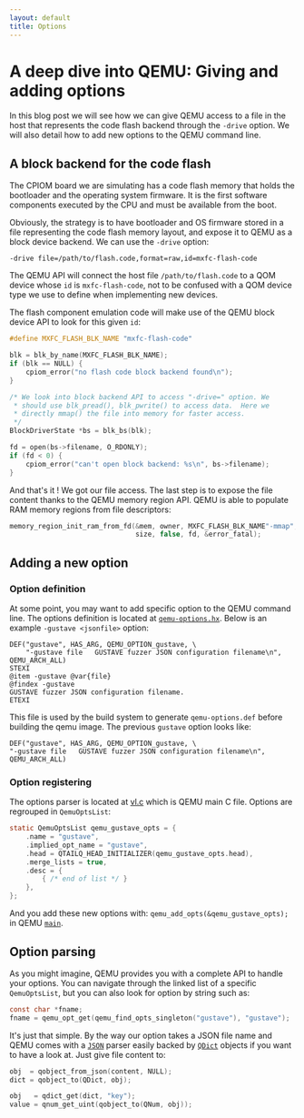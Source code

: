 ```yaml
---
layout: default
title: Options
---
```


# A deep dive into QEMU: Giving and adding options

In this blog post we will see how we can give QEMU access to a file in
the host that represents the code flash backend through the `-drive`
option. We will also detail how to add new options to the QEMU command
line.

## A block backend for the code flash

The CPIOM board we are simulating has a code flash memory that holds
the bootloader and the operating system firmware. It is the first
software components executed by the CPU and must be available from the
boot.

Obviously, the strategy is to have bootloader and OS firmware stored
in a file representing the code flash memory layout, and expose it to
QEMU as a block device backend. We can use the `-drive` option:

```shell
-drive file=/path/to/flash.code,format=raw,id=mxfc-flash-code
```

The QEMU API will connect the host file `/path/to/flash.code` to a QOM
device whose `id` is `mxfc-flash-code`, not to be confused with a QOM
device type we use to define when implementing new devices.

The flash component emulation code will make use of the QEMU block
device API to look for this given `id`:

```c
#define MXFC_FLASH_BLK_NAME "mxfc-flash-code"

blk = blk_by_name(MXFC_FLASH_BLK_NAME);
if (blk == NULL) {
    cpiom_error("no flash code block backend found\n");
}

/* We look into block backend API to access "-drive=" option. We
 * should use blk_pread(), blk_pwrite() to access data.  Here we
 * directly mmap() the file into memory for faster access.
 */
BlockDriverState *bs = blk_bs(blk);

fd = open(bs->filename, O_RDONLY);
if (fd < 0) {
    cpiom_error("can't open block backend: %s\n", bs->filename);
}
```

And that's it ! We got our file access. The last step is to expose the
file content thanks to the QEMU memory region API. QEMU is able to
populate RAM memory regions from file descriptors:

```c
memory_region_init_ram_from_fd(&mem, owner, MXFC_FLASH_BLK_NAME"-mmap",
                               size, false, fd, &error_fatal);
```


## Adding a new option


### Option definition

At some point, you may want to add specific option to the QEMU command
line. The options definition is located at
[`qemu-options.hx`](https://github.com/qemu/qemu/blob/v4.2.0/qemu-options.hx). Below
is an example `-gustave <jsonfile>` option:

```shell
DEF("gustave", HAS_ARG, QEMU_OPTION_gustave, \
    "-gustave file   GUSTAVE fuzzer JSON configuration filename\n", QEMU_ARCH_ALL)
STEXI
@item -gustave @var{file}
@findex -gustave
GUSTAVE fuzzer JSON configuration filename.
ETEXI
```

This file is used by the build system to generate `qemu-options.def`
before building the qemu image. The previous `gustave` option looks
like:

```shell
DEF("gustave", HAS_ARG, QEMU_OPTION_gustave, \
"-gustave file   GUSTAVE fuzzer JSON configuration filename\n", QEMU_ARCH_ALL)
```

### Option registering

The options parser is located at
[vl.c](https://github.com/qemu/qemu/blob/v4.2.0/vl.c) which is QEMU
main C file. Options are regrouped in `QemuOptsList`:

```c
static QemuOptsList qemu_gustave_opts = {
    .name = "gustave",
    .implied_opt_name = "gustave",
    .head = QTAILQ_HEAD_INITIALIZER(qemu_gustave_opts.head),
    .merge_lists = true,
    .desc = {
        { /* end of list */ }
    },
};
```

And you add these new options with: `qemu_add_opts(&qemu_gustave_opts);` in QEMU [`main`](https://github.com/qemu/qemu/blob/v4.2.0/vl.c#L2880).


## Option parsing

As you might imagine, QEMU provides you with a complete API to handle
your options. You can navigate through the linked list of a specific
`QemuOptsList`, but you can also look for option by string such as:

```c
const char *fname;
fname = qemu_opt_get(qemu_find_opts_singleton("gustave"), "gustave");
```

It's just that simple. By the way our option takes a JSON file name
and QEMU comes with a
[`JSON`](https://github.com/qemu/qemu/blob/v4.2.0/qobject/qjson.c)
parser easily backed by
[`QDict`](https://github.com/qemu/qemu/blob/v4.2.0/include/qapi/qmp/qdict.h)
objects if you want to have a look at. Just give file content to:

```c
obj  = qobject_from_json(content, NULL);
dict = qobject_to(QDict, obj);

obj   = qdict_get(dict, "key");
value = qnum_get_uint(qobject_to(QNum, obj));
```
